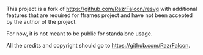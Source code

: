 This project is a fork of https://github.com/RazrFalcon/resvg with additional features that are required for fframes project and have not been accepted by the author of the project.

For now, it is not meant to be public for standalone usage.

All the credits and copyright should go to https://github.com/RazrFalcon.
